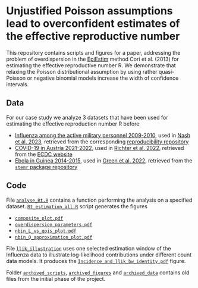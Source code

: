 # Unjustified Poisson assumptions lead to overconfident estimates of the effective reproductive number

This repository contains scripts and figures for a paper, addressing the problem of overdispersion in the [EpiEstim](https://mrc-ide.github.io/EpiEstim/index.html) method Cori et al. (2013) for estimating the effective reproductive number R. We demonstrate that relaxing the Poisson distributional assumption by using rather quasi-Poisson or negative binomial models increase the width of confidence intervals.

## Data
For our case study we analyze 3 datasets that have been used for estimating the effective reproduction number R before

- [Influenza among the active military personnel 2009-2010](https://github.com/barbora-sobolova/epiestim_overdispesion/blob/main/data/flu/daily_flu.csv), used in [Nash et al. 2023](https://journals.plos.org/ploscompbiol/article?id=10.1371/journal.pcbi.1011439), retrieved from the corresponding [reproducibility repository](https://github.com/rebeccanash/EM_EpiEstim_Nash2023/tree/main)
- [COVID-19 in Austria 2021-2022](https://github.com/barbora-sobolova/epiestim_overdispesion/blob/main/data/covid/covid_ecdc.csv), used in [Richter et al. 2022](https://www.ages.at/fileadmin/Corona/Epidemiologische-Parameter/updates/Update_Epidemiologische_Parameter_des_COVID19_Ausbruchs_2022-04-01.pdf), retrieved from the [ECDC website](https://www.ecdc.europa.eu/en/publications-data/data-daily-new-cases-covid-19-eueea-country)
- [Ebola in Guinea 2014-2015](https://github.com/barbora-sobolova/epiestim_overdispesion/blob/main/data/ebola/green2022_data_frame.csv), used in [Green et al. 2022](https://royalsocietypublishing.org/doi/10.1098/rsif.2021.0429), retrieved from the [`stemr` package repository](https://github.com/fintzij/stemr/tree/master)

## Code
File [`analyse_Rt.R`](https://github.com/barbora-sobolova/epiestim_overdispesion/blob/main/scripts/analyse_Rt.R) contains a function performing the analysis on a specified dataset. [`Rt_estimation_all.R`](https://github.com/barbora-sobolova/epiestim_overdispesion/blob/main/scripts/Rt_estimation_all.R) script generates the figures

- [`composite_plot.pdf`](https://github.com/barbora-sobolova/epiestim_overdispesion/blob/main/figure/composite_plot.pdf) 
- [`overdispersion_parameters.pdf`](https://github.com/barbora-sobolova/epiestim_overdispesion/blob/main/figure/overdispersion_parameters.pdf)
- [`nbin_L_vs_qpis_plot.pdf`](https://github.com/barbora-sobolova/epiestim_overdispesion/blob/main/figure/nbin_L_vs_qpis_plot.pdf)
- [`nbin_Q_approximation_plot.pdf`](https://github.com/barbora-sobolova/epiestim_overdispesion/blob/main/figure/nbin_Q_approximation_plot.pdf)

File [`llik_illustration`](https://github.com/barbora-sobolova/epiestim_overdispesion/blob/main/scripts/llik_illustration.R) uses one selected estimation window of the Influenza data to illustrate log-likelihood contributions under different count data models. It produces the [`Incidence_and_llik_bw_identity.pdf`](https://github.com/barbora-sobolova/epiestim_overdispesion/blob/main/figure/Incidence_and_llik_bw_identity.pdf) figure.

Folder [`archived_scripts`](https://github.com/barbora-sobolova/epiestim_overdispesion/tree/main/scripts), [`archived_figures`](https://github.com/barbora-sobolova/epiestim_overdispesion/tree/main/figure/archived_figures) and [`archived_data`](https://github.com/barbora-sobolova/epiestim_overdispesion/tree/main/data/archived_data) contains old files from the initial phase of the project.

